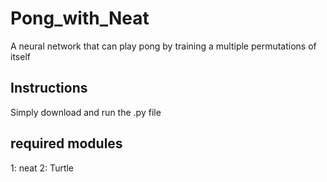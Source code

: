 # Pong_with_Neat

A neural network that can play pong by training a multiple permutations of itself


## Instructions

Simply download and run the .py file

## required modules

1: neat
2: Turtle

